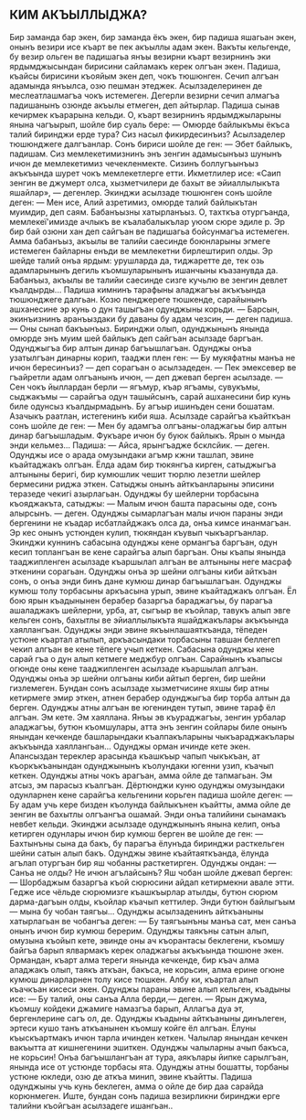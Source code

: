 ## КИМ АКЪЫЛЛЫДЖА?
 
Бир заманда бар экен, бир заманда ёкъ экен, бир падиша яшагьан экен, онынъ везири исе къарт ве пек акъыллы адам экен. Вакъты кельгенде, бу везир ольген ве падишагьа янъы везирни къарт везирнинъ эки ярдымджысындан бирисини сайламакъ керек олгъан экен. Падиша, къайсы бирисини къояйым экен деп, чокъ тюшюнген. Сечип алгъан адамында янъылса, озю пешман этеджек. Асылзаделеринен де меслеатлашмагъа чокъ истемеген. Дегерли везирни сечип алмагъа падишанынъ озюнде акъылы етмеген, деп айтырлар.
Падиша сынав кечирмек къарарына кельди. О, къарт везирнинъ ярдымджыларыны янына чагъырып, шойле бир суаль бере:
— Омюрде байлыкъмы ёкъса талий биринджи ерде тура? Сиз насыл фикирдесинъиз?
Асылзаделер тюшюнджеге далгъанлар. Сонъ бириси шойле де ген:
— Эбет байлыкъ, падишам. Сиз мемлекетимизнинъ энъ зенгин адамысынъыз шунынъ ичюн де мемлекетимиз чечекленмекте. Сизинъ боллугъынъыз акъкъында шурет чокъ мемлекетлерге етти. Икметлилер исе: «Саип зенгин ве джумерт олса, хызметчилери де бахыт ве эйиаллылыкъта яшайлар», — дегенлер.
Экинджи асылзаде тюшюнген сонъ шойле деген:
— Мен исе, Алий азретимиз, омюрде талий байлыкътан муимдир, деп саям. Бабанъызны хатырланъыз. О, тахткъа отургъанда, мемлекеї'имизде ачлыкъ ве къалабалыкълар уюом сюре эдиле р. Эр бир бай озюни хан деп сайгъан ве падишагьа бойсунмагъа истемеген. Амма бабанъыз, акъылы ве талийи саесинде боюнларыны эгмеге истемеген байларны енъди ве мемлекетни бирлештирип олды. Эр шейде талий онъа ярдым: урушларда да, тиджаретте де, тек озь адамларынынъ дегиль къомшуларынынъ ишанчыны къазанувда да. Бабанъыз, акъылы ве талийи саесинде сизге кучьлю ве зенгин девлет къалдырды...
Падиша кимнинъ тарафыны аладжагъы акъкъында тюшюнджеге далгьан. Козю пенджереге тюшкенде, сарайынынъ ашханесине эр кунь о дун ташыгъан одунджыны корьди. — Барсын, экинъизнинъ аранъыздаки бу даваны бу адам чезсин, — деген падиша. — Оны сынап бакъынъыз.
Биринджи олып, одунджынынъ янында омюрде энъ муим шей байлыкъ деп сайгъан асылзаде баргъан. Одунджыгъа бир алтын динар багъышлагъан. Одунджы онъа узатылгъан динарны корип, тааджи плен ген:
— Бу мукяфатны манъа не ичюн бересинъиз? — деп сорагъан о асылзадеден.
— Пек эмексевер ве гъайретли адам олгъанынъ ичюн, — деп джевап берген асылзаде. — Сен чокъ йыллардан берли — ягъмур, къар ягъамы, сувукъмы, сыджакъмы — сарайгъа одун ташыйсынъ, сарай ашханесини бир кунь биле одунсыз къалдырмадынъ. Бу агъыр ишинъден сени бошатам. Азачыкъ раатлан, истегенинъ киби яша.
Асылзаде сарайгъа къайткъан сонъ шойле де ген:
— Мен бу адамгъа олгъаны-оладжагьы бир алтын динар багъышладым. Фукъаре ичюн бу буюк байлыкъ. Ярын о мында энди кельмез...
Падиша:
— Айса, ярынгъадже бсклсйик. — деген.
Одунджы исе о арада омузындаки агъмр кжни ташлап, эвине къайтаджакъ олгъан. Ёлда адам бир тюкянгъа кирген, сатыджыгъа алтыныны беригі, бир кумюшлик чешит тюрлю лезетли шейлер бермесини риджа эткен.
Сатыджы онынъ айткъанларыны эписини теразеде чекигі азырлагьан. Одунджы бу шейлерни торбасына къояджакъта, сатыджы:
— Малым ичюн башта парасыны оде, сонъ алырсынъ. — деген.
Одунджы сымарлагъан малы ичюн параны энди бергенини не къадар исбатлайджакъ олса да, онъа кимсе инанмагъан. Эр кес онынъ устюнден кулип, тюкяндан къувып чыкъаргъанлар.
Экинджи куннинъ сабасына одунджы кене ормангъа баргъан, одун кесип топлангъан ве кене сарайгъа алып баргъан. Оны къапы янында тааджипленген асылзаде къаршылап алгъан ве алтыныны неге масраф эткенини сорагьан. Одунджы онъа эр шейни олгъаны киби айткъан сонъ, о онъа энди бинъ дане кумюш динар багъышлагъан.
Одунджы кумюш толу торбасыны аркъасына урып, эвине къайтаджакъ олгъан. Ёл бою ярын къадынынен берабер базаргъа бараджагъы, бу парагъа ашаладжакъ шейлерни, урба, ат, сыгъыр ве къойлар, тавукъ алып эвге кельген сонъ, бахытлы ве эйиаллылыкъта яшайджакълары акъкъында хаяллангъан. Одунджы энди эвине якъынлашаяткъанда, тёпеден устюне къартал атылып, аркъасындаки торбасыны тавшан беллегеп чекип алгъан ве кене тёпеге учып кеткен.
Сабасына одунджы кене сарай гъа о дун алып кетмеге меджбур олгъан. Сарайнынъ къапысы огюнде оны кене тааджипленген асылзаде къаршылап алгъан. Одунджы онъа эр шейни олгъаны киби айтып берген, бир шейни гизлемеген. Бундан сонъ асылзаде хызметчисине яхшы бир атны кетирмеге эмир эткен, атнен берабер одунджыгъа бир торба алтын да берген.
Одунджы атны алгъан ве югенинден тутып, эвине тараф ёл алгъан. Эм кете. Эм хаяллана. Янъы эв къураджагъы, зенгин урбалар аладжагъы, бутюн къомшулары, атта энъ зенгин сойлары биле онынъ янындан кечкенде башларындаки къалпакъларыны чыкъараджакълары акъкъында хаяллангьан...
Одунджы орман ичинде кете экен. Апансыздан тереклер арасында къашкъыр чапып чыкъкъан, ат къоркъкъанындан одунджынынъ къолундаки югенни узип, къачып кеткен. Одунджы атны чокъ арагъан, амма ойле де тапмагьан. Эм атсыз, эм парасыз къалгъан.
Дёртюнджи куню одунджы омузындаки одунларнен кене сарайгъа кельгенини корьген падиша шойле деген:
— Бу адам учь кере бизден къолунда байлыкънен къайтты, амма ойле де зенгин ве бахытлы олгъангъа ошамай. Энди онъа талийини сынамакъ невбет кельди.
Экинджи асылзаде одунджынынъ янына келип, онъа кетирген одунлары ичюн бир кумюш берген ве шойле де ген:
— Бахтынъны сына да бакъ, бу парагъа ёлунъда биринджи расткельген шейни сатын алып бакъ.
Одунджы эвине къайтаяткъанда, ёлунда агълап отургъан бир яш чобанны расткетирген. Одунджы ондан:
— Санъа не олды? Не ичюн агълайсынъ?
Яш чобан шойле джевап берген:
— Шорбаджым базаргъа къой сюрюсини айдап кетирмекни авале этти. Гедже исе чёльде сюрюмизге къашкъырлар атылды, бутюн сюрюм дарма-дагъын олды, къойлар къачып кеттилер. Энди бутюн байлыгъым — мына бу чобан таягъы...
Одунджы асылзаденинъ айткъаныны хатырлагьан ве чобангъа деген:
— Бу таягъынъны манъа сат, мен санъа онынъ ичюн бир кумюш берерим.
Одунджы таякъны сатын алып, омузына къойып кете, эвинде оны ач къорантасы беклегени, къомшу байгъа барып ялвармакъ керек оладжагьы акъкъында тюшюне экен. Ормандан, къарт алма тереги янында кечкенде, бир къач алма аладжакъ олып, таякъ аткъан, бакъса, не корьсин, алма ерине огюне кумюш динарларнен толу кисе тюшкен. Албу ки, къартал алып къачкъан кисеси экен.
Одунджы параны эвине алып кельген, къадыны исе:
— Бу талий, оны санъа Алла берди,— деген. — Ярын джума, къомшу койдеки джамиге намазгъа барып, Аллагъа дуа эт, бергенлерине сагъ ол, де.
Одунджы къадыны айткъаныны динълеген, эртеси кушо танъ аткъанынен къомшу койге ёл алгъан. Ёлуны къыскъартмакъ ичюн тарла ичинден кеткен. Чалылар янындан кечкен вакъытта ат кишнегенини эшиткен. Одунджы чалыларны ачып бакъса, не корьсин! Онъа багъышлангъан ат тура, аякълары йипке сарылгъан, янында исе от устюнде торбасы ята. Одунджы атны бошатты, торбаны устюне юкледи, озю де аткъа минип, эвине къайтты.
Падиша одунджыны учь кунь беклеген, амма о ойле де бир даа сарайда корюнмеген. Иште, бундан сонъ падиша везирликни биринджи ерге талийни къойгъан асылзадеге ишангьан..
